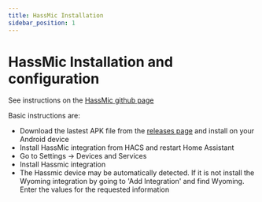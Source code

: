 ```yaml
---
title: HassMic Installation
sidebar_position: 1
---
```


# HassMic Installation and configuration

See instructions on the [HassMic github page](https://github.com/jeffc/hassmic/tree/2f6ac004296ec7ad99b7aa096395d1e9db239eb5)

Basic instructions are:

* Download the lastest APK file from the [releases page](https://github.com/jeffc/hassmic/releases) and install on your Android device
* Install HassMic integration from HACS and restart Home Assistant
* Go to Settings -> Devices and Services
* Install Hassmic integration
* The Hassmic device may be automatically detected.  If it is not install the Wyoming integration by going to 'Add Integration' and find Wyoming.  Enter the values for the requested information
